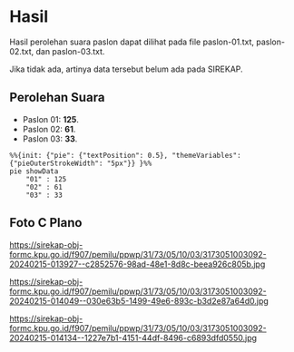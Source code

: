 # Hasil

Hasil perolehan suara paslon dapat dilihat pada file paslon-01.txt, paslon-02.txt, dan paslon-03.txt.

Jika tidak ada, artinya data tersebut belum ada pada SIREKAP.

## Perolehan Suara

 * Paslon 01: **125**.
 * Paslon 02: **61**.
 * Paslon 03: **33**.

```mermaid
%%{init: {"pie": {"textPosition": 0.5}, "themeVariables": {"pieOuterStrokeWidth": "5px"}} }%%
pie showData
    "01" : 125
    "02" : 61
    "03" : 33
```
## Foto C Plano

https://sirekap-obj-formc.kpu.go.id/f907/pemilu/ppwp/31/73/05/10/03/3173051003092-20240215-013927--c2852576-98ad-48e1-8d8c-beea926c805b.jpg

https://sirekap-obj-formc.kpu.go.id/f907/pemilu/ppwp/31/73/05/10/03/3173051003092-20240215-014049--030e63b5-1499-49e6-893c-b3d2e87a64d0.jpg

https://sirekap-obj-formc.kpu.go.id/f907/pemilu/ppwp/31/73/05/10/03/3173051003092-20240215-014134--1227e7b1-4151-44df-8496-c6893dfd0550.jpg
